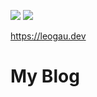 ![](https://github.com/leogau/leogau.dev/workflows/CI/badge.svg)
![](https://github.com/leogau/leogau.dev/workflows/GH-Pages%20Status/badge.svg)

https://leogau.dev

# My Blog
